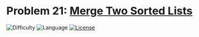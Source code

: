 # Problem 21: [Merge Two Sorted Lists](https://leetcode.com/problems/merge-two-sorted-lists/)
![Difficulty](https://img.shields.io/badge/Difficulty-Easy-brightgreen.svg) ![Language](https://img.shields.io/badge/Language-C++%2011,%20Python,%20JavaScript-yellow) [![License](https://img.shields.io/badge/License-MIT-blue.svg)](../LICENSE)
